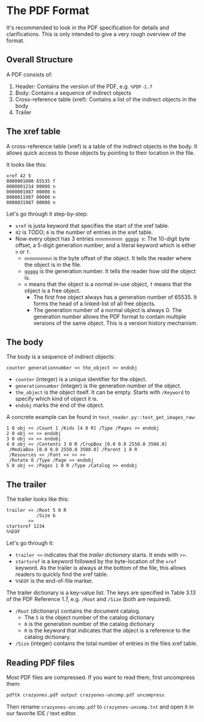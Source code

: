 # The PDF Format

It's recommended to look in the PDF specification for details and clarifications.
This is only intended to give a very rough overview of the format.

## Overall Structure

A PDF consists of:

1. Header: Contains the version of the PDF, e.g. `%PDF-1.7`
2. Body: Contains a sequence of indirect objects
3. Cross-reference table (xref): Contains a list of the indirect objects in the body
4. Trailer

## The xref table

A cross-reference table (xref) is a table of the indirect objects in the body.
It allows quick access to those objects by pointing to their location in the file.

It looks like this:

```text
xref 42 5
0000001000 65535 f
0000001234 00000 n
0000001987 00000 n
0000011987 00000 n
0000031987 00000 n
```

Let's go through it step-by-step:

* `xref` is justa keyword that specifies the start of the xref table.
* `42` is TODO; `6` is the number of entries in the xref table.
* Now every object has 3 entries `nnnnnnnnnn ggggg n`: The 10-digit byte offset,
  a 5-digit generation number, and a literal keyword which is either `n` or `f`.
    * `nnnnnnnnnn` is the byte offset of the object. It tells the reader where
      the object is in the file.
    * `ggggg` is the generation number. It tells the reader how old the object is.
    * `n` means that the object is a normal in-use object, `f` means that the object
      is a free object.
        * The first free object always has a generation number of 65535. It forms
          the head of a linked-list of all free objects.
        * The generation number of a normal object is always 0. The generation
          number allows the PDF format to contain multiple versions of the same
          object. This is a version history mechanism.

## The body

The body is a sequence of indirect objects:

`counter generationnumber << the_object >> endobj`

* `counter` (integer) is a unique identifier for the object.
* `generationnumber` (integer) is the generation number of the object.
* `the_object` is the object itself. It can be empty. Starts with `/Keyword` to
  specify which kind of object it is.
* `endobj` marks the end of the object.

A concrete example can be found in `test_reader.py::test_get_images_raw`:

```text
1 0 obj << /Count 1 /Kids [4 0 R] /Type /Pages >> endobj
2 0 obj << >> endobj
3 0 obj << >> endobj
4 0 obj << /Contents 3 0 R /CropBox [0.0 0.0 2550.0 3508.0]
 /MediaBox [0.0 0.0 2550.0 3508.0] /Parent 1 0 R
 /Resources << /Font << >> >>
 /Rotate 0 /Type /Page >> endobj
5 0 obj << /Pages 1 0 R /Type /Catalog >> endobj
```

## The trailer

The trailer looks like this:

```text
trailer << /Root 5 0 R
           /Size 6
        >>
startxref 1234
%%EOF
```

Let's go through it:

* `trailer <<` indicates that the *trailer dictionary* starts. It ends with `>>`.
* `startxref` is a keyword followed by the byte-location of the `xref` keyword.
  As the trailer is always at the bottom of the file, this allows readers to
  quickly find the xref table.
* `%%EOF` is the end-of-file marker.

The trailer dictionary is a key-value list. The keys are specified in
Table 3.13 of the PDF Reference 1.7, e.g. `/Root` and `/Size` (both are required).

* `/Root` (dictionary) contains the document catalog.
    * The `5` is the object number of the catalog dictionary
    * `0` is the generation number of the catalog dictionary
    * `R` is the keyword that indicates that the object is a reference to the
      catalog dictionary.
* `/Size` (integer) contains the total number of entries in the files xref table.


## Reading PDF files

Most PDF files are compressed. If you want to read them, first uncompress them:

```bash
pdftk crazyones.pdf output crazyones-uncomp.pdf uncompress
```

Then rename `crazyones-uncomp.pdf` to `crazyones-uncomp.txt` and open it in
our favorite IDE / text editor.

